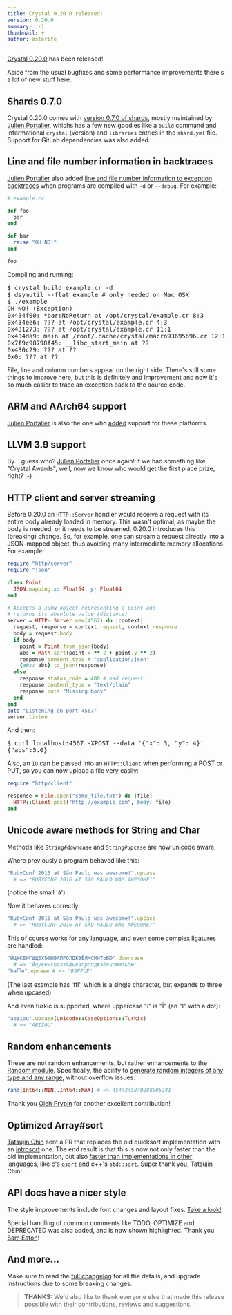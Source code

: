 ```yaml
---
title: Crystal 0.20.0 released!
version: 0.20.0
summary: :-)
thumbnail: +
author: asterite
---
```


[Crystal 0.20.0](https://github.com/crystal-lang/crystal/releases/tag/0.20.0) has been released!

Aside from the usual bugfixes and some performance improvements there's
a lot of new stuff here.

## Shards 0.7.0

Crystal 0.20.0 comes with [version 0.7.0 of shards](https://github.com/crystal-lang/shards/releases/tag/v0.7.0),
mostly maintained by [Julien Portalier](https://github.com/ysbaddaden),
whichs has a few new goodies like a `build` command and informational
`crystal` (version) and `libraries` entries in the `shard.yml` file.
Support for GitLab dependencies was also added.

## Line and file number information in backtraces

[Julien Portalier](https://github.com/ysbaddaden) also added
[line and file number information to exception backtraces](https://github.com/crystal-lang/crystal/pull/3303)
when programs are compiled with `-d` or `--debug`.
For example:

```ruby
# example.cr

def foo
  bar
end

def bar
  raise "OH NO!"
end

foo
```

Compiling and running:

<pre class="code">
$ crystal build example.cr -d
$ dsymutil --flat example # only needed on Mac OSX
$ ./example
OH NO! (Exception)
0x434f00: *bar:NoReturn at /opt/crystal/example.cr 8:3
0x434ee6: ??? at /opt/crystal/example.cr 4:3
0x431273: ??? at /opt/crystal/example.cr 11:1
0x434da9: main at /root/.cache/crystal/macro93695696.cr 12:15
0x7f9c98798f45: __libc_start_main at ??
0x430c29: ??? at ??
0x0: ??? at ??
</pre>

File, line and column numbers appear on the right side. There's still some
things to improve here, but this is definitely and improvement and now
it's so much easier to trace an exception back to the source code.

## ARM and AArch64 support

[Julien Portalier](https://github.com/ysbaddaden) is also the one who
[added](https://github.com/crystal-lang/crystal/pull/3424)
support for these platforms.

## LLVM 3.9 support

By... guess who? [Julien Portalier](https://github.com/ysbaddaden) once again!
If we had something like "Crystal Awards", well, now we know who would get
the first place prize, right? ;-)

## HTTP client and server streaming

Before 0.20.0 an `HTTP::Server` handler would receive a request with its
entire body already loaded in memory. This wasn't optimal, as maybe the
body is needed, or it needs to be streamed. 0.20.0 introduces this (breaking)
change. So, for example, one can stream a request directly into a JSON-mapped
object, thus avoiding many intermediate memory allocations. For example:

```ruby
require "http/server"
require "json"

class Point
  JSON.mapping x: Float64, y: Float64
end

# Accepts a JSON object representing a point and
# returns its absolute value (distance)
server = HTTP::Server.new(4567) do |context|
  request, response = context.request, context.response
  body = request.body
  if body
    point = Point.from_json(body)
    abs = Math.sqrt(point.x ** 2 + point.y ** 2)
    response.content_type = "application/json"
    {abs: abs}.to_json(response)
  else
    response.status_code = 400 # bad request
    response.content_type = "text/plain"
    response.puts "Missing body"
  end
end
puts "Listening on port 4567"
server.listen
```

And then:

<pre class="code">
$ curl localhost:4567 -XPOST --data '{"x": 3, "y": 4}'
{"abs":5.0}
</pre>

Also, an `IO` can be passed into an `HTTP::Client` when performing a POST or PUT,
so you can now upload a file very easily:

```ruby
require "http/client"

response = File.open("some_file.txt") do |file|
  HTTP::Client.post("http://example.com", body: file)
end
```

## Unicode aware methods for String and Char

Methods like `String#downcase` and `String#upcase` are now unicode aware.

Where previously a program behaved like this:

```ruby
"RubyConf 2016 at São Paulo was awesome!".upcase
  # => "RUBYCONF 2016 AT SãO PAULO WAS AWESOME!"
```

(notice the small 'ã')

Now it behaves correctly:

```ruby
"RubyConf 2016 at São Paulo was awesome!".upcase
  # => "RUBYCONF 2016 AT SÃO PAULO WAS AWESOME!"
```

This of course works for any language, and even some complex ligatures are
handled:

```ruby
"ЙЦУКЕНГШЩЗХЪФЫВАПРОЛДЖЭЁЯЧСМИТЬБЮ".downcase
  # => "йцукенгшщзхъфывапролджэёячсмитьбю"
"baﬄe".upcase # => "BAFFLE"
```

(The last example has 'ﬄ', which is a single character, but expands to
three when upcased)

And even turkic is supported, where uppercase "i" is "İ" (an "I" with a dot):

```ruby
"aeıiou".upcase(Unicode::CaseOptions::Turkic)
  # => "AEIİOU"
```

## Random enhancements

These are not random enhancements, but rather enhancements to the
[Random module](https://crystal-lang.org/api/0.20.0/Random.html).
Specifically, the ability to [generate random integers of any type
and any range](https://github.com/crystal-lang/crystal/pull/3402),
without overflow issues.

```ruby
rand(Int64::MIN..Int64::MAX) # => 4544345849288905241
```

Thank you
[Oleh Prypin](https://github.com/BlaXpirit) for another
excellent contribution!

## Optimized Array#sort

[Tatsujin Chin](https://github.com/c910335) sent a PR that
replaces the old quicksort implementation with an
[introsort](https://en.wikipedia.org/wiki/Introsort) one.
The end result is that this is now not only faster than the
old implementation, but also
[faster than implementations in other languages](https://gist.github.com/firejox/4d300495811c1dda65fefc1b76fc57b6),
like c's `qsort` and c++'s `std::sort`. Super thank you,
Tatsujin Chin!

## API docs have a nicer style

The style improvements include font changes and layout fixes.
[Take a look!](https://crystal-lang.org/api)

Special handling of common comments like TODO, OPTIMIZE and DEPRECATED
was also added, and is now shown highlighted. Thank you
[Sam Eaton](https://github.com/samueleaton)!

## And more…

Make sure to read the [full changelog](https://github.com/crystal-lang/crystal/releases/tag/0.20.0)
for all the details, and upgrade instructions due to some breaking changes.

> **THANKS:**
> We'd also like to thank everyone else that made this release possible
> with their contributions, reviews and suggestions.
